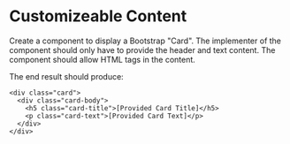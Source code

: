 # Customizeable Content

Create a component to display a Bootstrap "Card". The implementer of the component should only have to provide the header and text content. The component should allow HTML tags in the content.

The end result should produce:

```
<div class="card">
  <div class="card-body">
    <h5 class="card-title">[Provided Card Title]</h5>
    <p class="card-text">[Provided Card Text]</p>
  </div>
</div>
```
